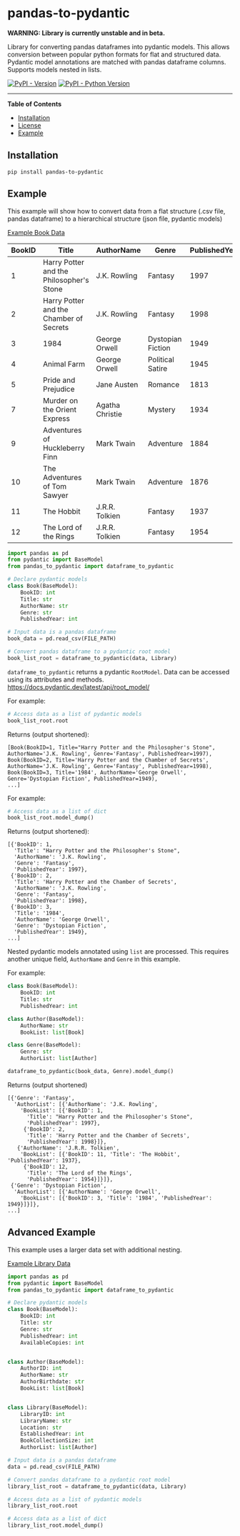 # pandas-to-pydantic

**WARNING: Library is currently unstable and in beta.**

Library for converting pandas dataframes into pydantic models. This allows conversion between popular python formats for flat and structured data. Pydantic model annotations are matched with pandas dataframe columns. Supports models nested in lists.

[![PyPI - Version](https://img.shields.io/pypi/v/pandas-to-pydantic.svg)](https://pypi.org/project/pandas-to-pydantic)
[![PyPI - Python Version](https://img.shields.io/pypi/pyversions/pandas-to-pydantic.svg)](https://pypi.org/project/pandas-to-pydantic)

---

**Table of Contents**

- [Installation](#installation)
- [License](/LICENSE)
- [Example](#example)

## Installation

```console
pip install pandas-to-pydantic
```

## Example

This example will show how to convert data from a flat structure (.csv file, pandas dataframe) to a hierarchical structure (json file, pydantic models)

[Example Book Data](https://github.com/magicalpuffin/pandas-to-pydantic/blob/main/tests/data/bookData.csv)

| BookID | Title                                    | AuthorName      | Genre             | PublishedYear |
| ------ | ---------------------------------------- | --------------- | ----------------- | ------------- |
| 1      | Harry Potter and the Philosopher's Stone | J.K. Rowling    | Fantasy           | 1997          |
| 2      | Harry Potter and the Chamber of Secrets  | J.K. Rowling    | Fantasy           | 1998          |
| 3      | 1984                                     | George Orwell   | Dystopian Fiction | 1949          |
| 4      | Animal Farm                              | George Orwell   | Political Satire  | 1945          |
| 5      | Pride and Prejudice                      | Jane Austen     | Romance           | 1813          |
| 7      | Murder on the Orient Express             | Agatha Christie | Mystery           | 1934          |
| 9      | Adventures of Huckleberry Finn           | Mark Twain      | Adventure         | 1884          |
| 10     | The Adventures of Tom Sawyer             | Mark Twain      | Adventure         | 1876          |
| 11     | The Hobbit                               | J.R.R. Tolkien  | Fantasy           | 1937          |
| 12     | The Lord of the Rings                    | J.R.R. Tolkien  | Fantasy           | 1954          |

```python
import pandas as pd
from pydantic import BaseModel
from pandas_to_pydantic import dataframe_to_pydantic

# Declare pydantic models
class Book(BaseModel):
    BookID: int
    Title: str
    AuthorName: str
    Genre: str
    PublishedYear: int

# Input data is a pandas dataframe
book_data = pd.read_csv(FILE_PATH)

# Convert pandas dataframe to a pydantic root model
book_list_root = dataframe_to_pydantic(data, Library)
```

`dataframe_to_pydantic` returns a pydantic `RootModel`. Data can be accessed using its attributes and methods. https://docs.pydantic.dev/latest/api/root_model/

For example:

```python
# Access data as a list of pydantic models
book_list_root.root
```

Returns (output shortened):

```
[Book(BookID=1, Title="Harry Potter and the Philosopher's Stone", AuthorName='J.K. Rowling', Genre='Fantasy', PublishedYear=1997),
Book(BookID=2, Title='Harry Potter and the Chamber of Secrets', AuthorName='J.K. Rowling', Genre='Fantasy', PublishedYear=1998),
Book(BookID=3, Title='1984', AuthorName='George Orwell', Genre='Dystopian Fiction', PublishedYear=1949),
...]
```

For example:

```python
# Access data as a list of dict
book_list_root.model_dump()
```

Returns (output shortened):

```
[{'BookID': 1,
  'Title': "Harry Potter and the Philosopher's Stone",
  'AuthorName': 'J.K. Rowling',
  'Genre': 'Fantasy',
  'PublishedYear': 1997},
 {'BookID': 2,
  'Title': 'Harry Potter and the Chamber of Secrets',
  'AuthorName': 'J.K. Rowling',
  'Genre': 'Fantasy',
  'PublishedYear': 1998},
 {'BookID': 3,
  'Title': '1984',
  'AuthorName': 'George Orwell',
  'Genre': 'Dystopian Fiction',
  'PublishedYear': 1949},
...]
```

Nested pydantic models annotated using `list` are processed. This requires another unique field, `AuthorName` and `Genre` in this example.

For example:

```python
class Book(BaseModel):
    BookID: int
    Title: str
    PublishedYear: int

class Author(BaseModel):
    AuthorName: str
    BookList: list[Book]

class Genre(BaseModel):
    Genre: str
    AuthorList: list[Author]

dataframe_to_pydantic(book_data, Genre).model_dump()
```

Returns (output shortened)

```
[{'Genre': 'Fantasy',
  'AuthorList': [{'AuthorName': 'J.K. Rowling',
    'BookList': [{'BookID': 1,
      'Title': "Harry Potter and the Philosopher's Stone",
      'PublishedYear': 1997},
     {'BookID': 2,
      'Title': 'Harry Potter and the Chamber of Secrets',
      'PublishedYear': 1998}]},
   {'AuthorName': 'J.R.R. Tolkien',
    'BookList': [{'BookID': 11, 'Title': 'The Hobbit', 'PublishedYear': 1937},
     {'BookID': 12,
      'Title': 'The Lord of the Rings',
      'PublishedYear': 1954}]}]},
 {'Genre': 'Dystopian Fiction',
  'AuthorList': [{'AuthorName': 'George Orwell',
    'BookList': [{'BookID': 3, 'Title': '1984', 'PublishedYear': 1949}]}]},
...]
```

## Advanced Example

This example uses a larger data set with additional nesting.

[Example Library Data](https://github.com/magicalpuffin/pandas-to-pydantic/blob/main/tests/data/libraryData.csv)

```python
import pandas as pd
from pydantic import BaseModel
from pandas_to_pydantic import dataframe_to_pydantic

# Declare pydantic models
class Book(BaseModel):
    BookID: int
    Title: str
    Genre: str
    PublishedYear: int
    AvailableCopies: int


class Author(BaseModel):
    AuthorID: int
    AuthorName: str
    AuthorBirthdate: str
    BookList: list[Book]


class Library(BaseModel):
    LibraryID: int
    LibraryName: str
    Location: str
    EstablishedYear: int
    BookCollectionSize: int
    AuthorList: list[Author]

# Input data is a pandas dataframe
data = pd.read_csv(FILE_PATH)

# Convert pandas dataframe to a pydantic root model
library_list_root = dataframe_to_pydantic(data, Library)

# Access data as a list of pydantic models
library_list_root.root

# Access data as a list of dict
library_list_root.model_dump()
```
